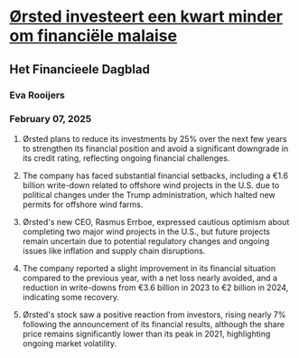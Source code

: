 # [Ørsted investeert een kwart minder om financiële malaise](https://advance.lexis.com/api/document?collection=news&id=urn:contentItem:6F2R-1X63-RSCX-1337-00000-00&context=1519360)
## Het Financieele Dagblad
### Eva Rooijers
### February 07, 2025

1. Ørsted plans to reduce its investments by 25% over the next few years to strengthen its financial position and avoid a significant downgrade in its credit rating, reflecting ongoing financial challenges.

2. The company has faced substantial financial setbacks, including a €1.6 billion write-down related to offshore wind projects in the U.S. due to political changes under the Trump administration, which halted new permits for offshore wind farms.

3. Ørsted's new CEO, Rasmus Errboe, expressed cautious optimism about completing two major wind projects in the U.S., but future projects remain uncertain due to potential regulatory changes and ongoing issues like inflation and supply chain disruptions.

4. The company reported a slight improvement in its financial situation compared to the previous year, with a net loss nearly avoided, and a reduction in write-downs from €3.6 billion in 2023 to €2 billion in 2024, indicating some recovery.

5. Ørsted's stock saw a positive reaction from investors, rising nearly 7% following the announcement of its financial results, although the share price remains significantly lower than its peak in 2021, highlighting ongoing market volatility.